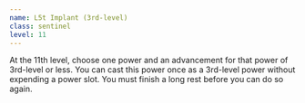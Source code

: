 ```yaml
---
name: L5t Implant (3rd-level)
class: sentinel
level: 11
---
```

At the 11th level, choose one power and an advancement for that power of 3rd-level or less. You can cast this
power once as a 3rd-level power without expending a power slot. You must finish a long rest before you can do so again.
